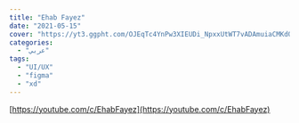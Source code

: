 ```yaml
---
title: "Ehab Fayez"
date: "2021-05-15"
cover: "https://yt3.ggpht.com/OJEqTc4YnPw3XIEUDi_NpxxUtWT7vADAmuiaCMKdOph9D9S_1-EgG4NHCUPkvyu4nr2xaRcqiA=s176-c-k-c0x00ffffff-no-rj"
categories:
  - "عربي"
tags:
  - "UI/UX"
  - "figma"
  - "xd"
---
```


[https://youtube.com/c/EhabFayez](https://youtube.com/c/EhabFayez)
